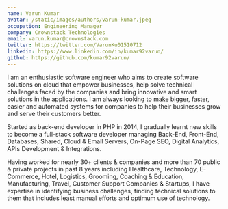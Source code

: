 ```yaml
---
name: Varun Kumar
avatar: /static/images/authors/varun-kumar.jpeg
occupation: Engineering Manager
company: Crownstack Technologies
email: varun.kumar@crownstack.com
twitter: https://twitter.com/VarunKu01510712
linkedin: https://www.linkedin.com/in/kumar92varun/
github: https://github.com/kumar92varun/
---
```


I am an enthusiastic software engineer who aims to create software solutions on cloud that empower businesses, help solve technical challenges faced by the companies and bring innovative and smart solutions in the applications. I am always looking to make bigger, faster, easier and automated systems for companies to help their businesses grow and serve their customers better.

Started as back-end developer in PHP in 2014, I gradually learnt new skills to become a full-stack software developer managing Back-End, Front-End, Databases, Shared, Cloud & Email Servers, On-Page SEO, Digital Analytics, APIs Development & Integrations.

Having worked for nearly 30+ clients & companies and more than 70 public & private projects in past 8 years including Healthcare, Technology, E-Commerce, Hotel, Logistics, Grooming, Coaching & Education, Manufacturing, Travel, Customer Support Companies & Startups, I have expertise in identifying business challenges, finding technical solutions to them that includes least manual efforts and optimum use of technology.